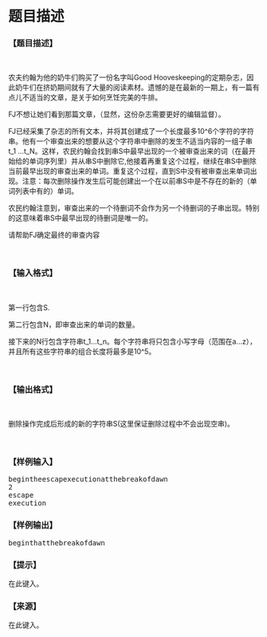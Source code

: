 # 题目描述


<h3>
【题目描述】
</h3>
<p>
<br/>
</p>
<p>
农夫约翰为他的奶牛们购买了一份名字叫Good Hooveskeeping的定期杂志，因此奶牛们在挤奶期间就有了大量的阅读素材。遗憾的是在最新的一期上，有一篇有点儿不适当的文章，是关于如何烹饪完美的牛排。
</p>
<p>
FJ不想让她们看到那篇文章，（显然，这份杂志需要更好的编辑监督）。
</p>
<p>
FJ已经采集了杂志的所有文本，并将其创建成了一个长度最多10^6个字符的字符串。他有一个审查出来的想要从这个字符串中删除的发生不适当内容的一组子串t_1 ...t_N。这样，农民约翰会找到串S中最早出现的一个被审查出来的词（在最开始给的单词序列里）并从串S中删除它,他接着再重复这个过程，继续在串S中删除当前最早出现的审查出来的单词。重复这个过程，直到S中没有被审查出来单词出现。注意：每次删除操作发生后可能创建出一个在以前串S中是不存在的新的（单词列表中有的）单词。
</p>
<p>
农民约翰注意到，审查出来的一个待删词不会作为另一个待删词的子串出现。特别的这意味着串S中最早出现的待删词是唯一的。
</p>
<p>
请帮助FJ确定最终的审查内容
</p>
<p>
<br/>
</p>
<h3>
【输入格式】
</h3>
<p>
<br/>
</p>
<p>
第一行包含S.
</p>
<p>
第二行包含N，即审查出来的单词的数量。
</p>
<p>
接下来的N行包含字符串t_1…t_n。每个字符串将只包含小写字母（范围在a...z），并且所有这些字符串的组合长度将最多是10^5。
</p>
<p>
<br/>
</p>
<h3>
【输出格式】
</h3>
<p>
<br/>
</p>
<p>
删除操作完成后形成的新的字符串S(这里保证删除过程中不会出现空串)。
</p>
<p>
<br/>
</p>
<h3>
【样例输入】
</h3>
<pre>begintheescapexecutionatthebreakofdawn
2
escape
execution
</pre>
<h3>
【样例输出】
</h3>
<pre>beginthatthebreakofdawn 
</pre>
<h3>
【提示】
</h3>
<p>
在此键入。
</p>
<h3>
【来源】
</h3>
<p>
在此键入。
</p>
